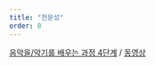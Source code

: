 ```yaml
---
title: "전문성"
order: 8
---
```


[음악을/악기를 배우는 과정 4단계](https://blog.naver.com/uneedweb/220031875448) / [동영상](https://youtu.be/8Sw_trDFJw8)
